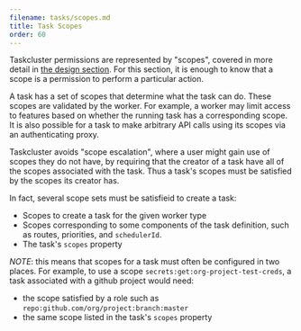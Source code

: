 ```yaml
---
filename: tasks/scopes.md
title: Task Scopes
order: 60
---
```


Taskcluster permissions are represented by "scopes", covered in more detail in
[the design section](/docs/manual/design/apis/hawk/scopes). For this section, it
is enough to know that a scope is a permission to perform a particular action.

A task has a set of scopes that determine what the task can do.  These scopes
are validated by the worker.  For example, a worker may limit access to
features based on whether the running task has a corresponding scope. It is
also possible for a task to make arbitrary API calls using its scopes via an
authenticating proxy.

Taskcluster avoids "scope escalation", where a user might gain use of scopes
they do not have, by requiring that the creator of a task have all of the
scopes associated with the task. Thus a task's scopes must be satisfied by the
scopes its creator has.

In fact, several scope sets must be satisfieid to create a task:
 * Scopes to create a task for the given worker type
 * Scopes corresponding to some components of the task definition, such as
   routes, priorities, and `schedulerId`.
 * The task's `scopes` property

*NOTE*: this means that scopes for a task must often be configured in two places.  For example, to use a scope `secrets:get:org-project-test-creds`, a task associated with a github project would need:
 * the scope satisfied by a role such as `repo:github.com/org/project:branch:master`
 * the same scope listed in the task's `scopes` property
